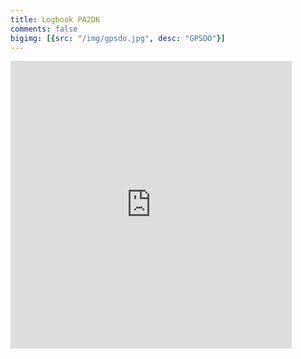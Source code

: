 ```yaml
---
title: Logbook PA2DK
comments: false
bigimg: [{src: "/img/gpsdo.jpg", desc: "GPSDO"}]
---
```

<iframe align="top" frameborder="0" height="460" name="iframe" scrolling="no" src="https://clublog.org/last10_iframe.php?call=PA2DK&limit=17" width="450"></iframe>
